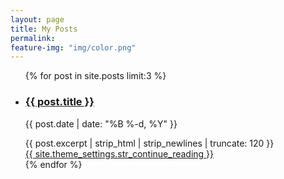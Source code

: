 ```yaml
---
layout: page
title: My Posts
permalink: 
feature-img: "img/color.png"
---
```


<div class="posts">
    <ul>
      {% for post in site.posts limit:3 %}
			 <div container-fluid>
			  <div class="row">
          <div class="col-xs-6 col-sm-3">
            <li class="post-teaser">
              <h3>
                <a class="post-link" href="{{ post.url | prepend: site.baseurl }}">
                {{ post.title }}
                </a>
              </h3>
              <p class="meta">
                {{ post.date | date: "%B %-d, %Y" }}
              </p>
              <div class="excerpt">
                {{ post.excerpt | strip_html | strip_newlines | truncate: 120 }}
              </div>
              <a href="{{ post.url | prepend: site.baseurl }}">
                {{ site.theme_settings.str_continue_reading }}
              </a>
            </li>
			    </div>
			  </div>
				</div>
      {% endfor %}
    </ul>
  </div>